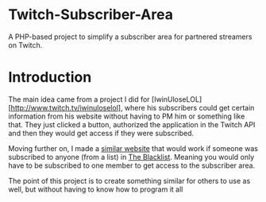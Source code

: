 # Twitch-Subscriber-Area
A PHP-based project to simplify a subscriber area for partnered streamers on Twitch.

# Introduction
The main idea came from a project I did for [IwinUloseLOL][http://www.twitch.tv/iwinuloselol], where his subscribers could get certain information from his website without having to PM him or something like that. They just clicked a button, authorized the application in the Twitch API and then they would get access if they were subscribed.

Moving further on, I made a [similar website](https://blacklist.rocks/) that would work if someone was subscribed to anyone (from a list) in [The Blacklist](http://www.twitch.tv/team/theblacklist). Meaning you would only have to be subscribed to one member to get access to the subscriber area.

The point of this project is to create something similar for others to use as well, but without having to know how to program it all
